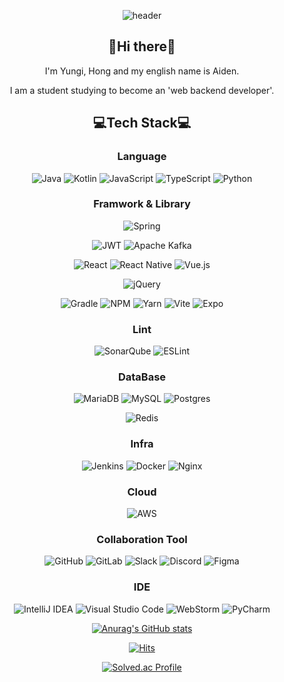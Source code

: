 <div align='center'>
  <!-- 여기에 내용을!! -->

  ![header](https://capsule-render.vercel.app/api?type=soft&color=auto&height=300&section=header&text=YgHong%20(Aiden)&fontSize=90)

  ## 👋Hi there👋
  I'm Yungi, Hong and my english name is Aiden.
  
  I am a student studying to become an 'web backend developer'.
  
  ## 💻Tech Stack💻

  ### Language
  ![Java](https://img.shields.io/badge/java-%23ED8B00.svg?style=for-the-badge&logo=openjdk&logoColor=white)
  ![Kotlin](https://img.shields.io/badge/kotlin-%237F52FF.svg?style=for-the-badge&logo=kotlin&logoColor=white)
  ![JavaScript](https://img.shields.io/badge/javascript-%23323330.svg?style=for-the-badge&logo=javascript&logoColor=%23F7DF1E)
  ![TypeScript](https://img.shields.io/badge/typescript-%23007ACC.svg?style=for-the-badge&logo=typescript&logoColor=white)
  ![Python](https://img.shields.io/badge/python-3670A0?style=for-the-badge&logo=python&logoColor=ffdd54)

  ### Framwork & Library
  ![Spring](https://img.shields.io/badge/spring-%236DB33F.svg?style=for-the-badge&logo=spring&logoColor=white)

  ![JWT](https://img.shields.io/badge/JWT-black?style=for-the-badge&logo=JSON%20web%20tokens)
  ![Apache Kafka](https://img.shields.io/badge/Apache%20Kafka-000?style=for-the-badge&logo=apachekafka)

  ![React](https://img.shields.io/badge/react-%2320232a.svg?style=for-the-badge&logo=react&logoColor=%2361DAFB)
  ![React Native](https://img.shields.io/badge/react_native-%2320232a.svg?style=for-the-badge&logo=react&logoColor=%2361DAFB)
  ![Vue.js](https://img.shields.io/badge/vuejs-%2335495e.svg?style=for-the-badge&logo=vuedotjs&logoColor=%234FC08D)

  ![jQuery](https://img.shields.io/badge/jquery-%230769AD.svg?style=for-the-badge&logo=jquery&logoColor=white)
  

  ![Gradle](https://img.shields.io/badge/Gradle-02303A.svg?style=for-the-badge&logo=Gradle&logoColor=white)
  ![NPM](https://img.shields.io/badge/NPM-%23CB3837.svg?style=for-the-badge&logo=npm&logoColor=white)
  ![Yarn](https://img.shields.io/badge/yarn-%232C8EBB.svg?style=for-the-badge&logo=yarn&logoColor=white)
  ![Vite](https://img.shields.io/badge/vite-%23646CFF.svg?style=for-the-badge&logo=vite&logoColor=white)
  ![Expo](https://img.shields.io/badge/expo-1C1E24?style=for-the-badge&logo=expo&logoColor=#D04A37)

  ### Lint
  ![SonarQube](https://img.shields.io/badge/SonarQube-black?style=for-the-badge&logo=sonarqube&logoColor=4E9BCD)
  ![ESLint](https://img.shields.io/badge/ESLint-4B3263?style=for-the-badge&logo=eslint&logoColor=white)
  
  ### DataBase
  ![MariaDB](https://img.shields.io/badge/MariaDB-003545?style=for-the-badge&logo=mariadb&logoColor=white)
  ![MySQL](https://img.shields.io/badge/mysql-4479A1.svg?style=for-the-badge&logo=mysql&logoColor=white)
  ![Postgres](https://img.shields.io/badge/postgres-%23316192.svg?style=for-the-badge&logo=postgresql&logoColor=white)

  ![Redis](https://img.shields.io/badge/redis-%23DD0031.svg?style=for-the-badge&logo=redis&logoColor=white)

  ### Infra
  ![Jenkins](https://img.shields.io/badge/jenkins-%232C5263.svg?style=for-the-badge&logo=jenkins&logoColor=white)
  ![Docker](https://img.shields.io/badge/docker-%230db7ed.svg?style=for-the-badge&logo=docker&logoColor=white)
  ![Nginx](https://img.shields.io/badge/nginx-%23009639.svg?style=for-the-badge&logo=nginx&logoColor=white)

  ### Cloud
  ![AWS](https://img.shields.io/badge/AWS-%23FF9900.svg?style=for-the-badge&logo=amazon-aws&logoColor=white)

  ### Collaboration Tool
  ![GitHub](https://img.shields.io/badge/github-%23121011.svg?style=for-the-badge&logo=github&logoColor=white)
  ![GitLab](https://img.shields.io/badge/gitlab-%23181717.svg?style=for-the-badge&logo=gitlab&logoColor=white)
  ![Slack](https://img.shields.io/badge/Slack-4A154B?style=for-the-badge&logo=slack&logoColor=white)
  ![Discord](https://img.shields.io/badge/Discord-%235865F2.svg?style=for-the-badge&logo=discord&logoColor=white)
  ![Figma](https://img.shields.io/badge/figma-%23F24E1E.svg?style=for-the-badge&logo=figma&logoColor=white)

  ### IDE
  ![IntelliJ IDEA](https://img.shields.io/badge/IntelliJIDEA-000000.svg?style=for-the-badge&logo=intellij-idea&logoColor=white)
  ![Visual Studio Code](https://img.shields.io/badge/Visual%20Studio%20Code-0078d7.svg?style=for-the-badge&logo=visual-studio-code&logoColor=white)
  ![WebStorm](https://img.shields.io/badge/webstorm-143?style=for-the-badge&logo=webstorm&logoColor=white&color=black)
  ![PyCharm](https://img.shields.io/badge/pycharm-143?style=for-the-badge&logo=pycharm&logoColor=black&color=black&labelColor=green)
  
 
  [![Anurag's GitHub stats](https://github-readme-stats.vercel.app/api?username=Yg-Hong)](https://github.com/anuraghazra/github-readme-stats)


  [![Hits](https://hits.seeyoufarm.com/api/count/incr/badge.svg?url=https%3A%2F%2Fgithub.com%2FYg-Hong&count_bg=%231727B0&title_bg=%23888783&icon=git.svg&icon_color=%23E7E7E7&title=hits%F0%9F%94%A5&edge_flat=false)](https://hits.seeyoufarm.com)
  
  [![Solved.ac Profile](http://mazassumnida.wtf/api/v2/generate_badge?boj=ryan0077v)](https://solved.ac/ryan0077v/)
 
</div>
